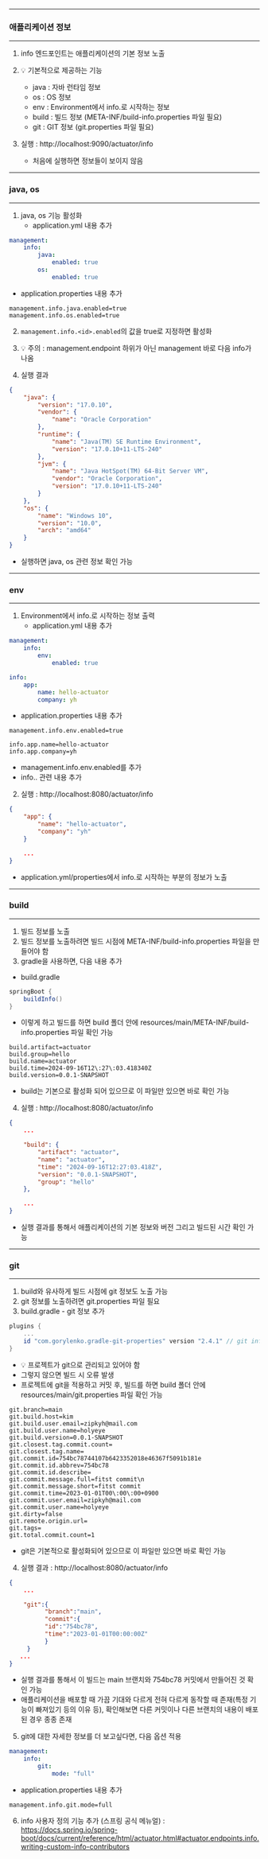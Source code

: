 -----
### 애플리케이션 정보
-----
1. info 엔드포인트는 애플리케이션의 기본 정보 노출
2. 💡 기본적으로 제공하는 기능
   - java : 자바 런타임 정보
   - os : OS 정보
   - env : Environment에서 info.로 시작하는 정보
   - build : 빌드 정보 (META-INF/build-info.properties 파일 필요)
   - git : GIT 정보 (git.properties 파일 필요)

3. 실행 : http://localhost:9090/actuator/info
   - 처음에 실행하면 정보들이 보이지 않음

-----
### java, os
-----
1. java, os 기능 활성화
   - application.yml 내용 추가
```yml
management:
    info:
        java:
            enabled: true
        os:
            enabled: true
```
  - application.properties 내용 추가
```properties
management.info.java.enabled=true
management.info.os.enabled=true
```

2. ```management.info.<id>.enabled```의 값을 true로 지정하면 활성화
3. 💡 주의 : management.endpoint 하위가 아닌 management 바로 다음 info가 나옴

4. 실행 결과
```json
{
    "java": {
        "version": "17.0.10",
        "vendor": {
            "name": "Oracle Corporation"
        },
        "runtime": {
            "name": "Java(TM) SE Runtime Environment",
            "version": "17.0.10+11-LTS-240"
        },
        "jvm": {
            "name": "Java HotSpot(TM) 64-Bit Server VM",
            "vendor": "Oracle Corporation",
            "version": "17.0.10+11-LTS-240"
        }
    },
    "os": {
        "name": "Windows 10",
        "version": "10.0",
        "arch": "amd64"
    }
}
```
  - 실행하면 java, os 관련 정보 확인 가능

-----
### env
-----
1. Environment에서 info.로 시작하는 정보 출력
   - application.yml 내용 추가
```yml
management:
    info:
        env:
            enabled: true

info:
    app:
        name: hello-actuator
        company: yh
```
  - application.properties 내용 추가
```properties
management.info.env.enabled=true

info.app.name=hello-actuator
info.app.company=yh
```

  - management.info.env.enabled를 추가
  - info.. 관련 내용 추가

2. 실행 : http://localhost:8080/actuator/info
```json
{
    "app": {
        "name": "hello-actuator",
        "company": "yh"
    }

    ...
}
```
   - application.yml/properties에서 info.로 시작하는 부분의 정보가 노출

-----
### build
-----
1. 빌드 정보를 노출
2. 빌드 정보를 노출하려면 빌드 시점에 META-INF/build-info.properties 파일을 만들어야 함
3. gradle을 사용하면, 다음 내용 추가
  - build.gradle
```gradle
springBoot {
    buildInfo()
}
```
  - 이렇게 하고 빌드를 하면 build 폴더 안에 resources/main/META-INF/build-info.properties 파일 확인 가능
```properties
build.artifact=actuator
build.group=hello
build.name=actuator
build.time=2024-09-16T12\:27\:03.418340Z
build.version=0.0.1-SNAPSHOT
```
  - build는 기본으로 활성화 되어 있으므로 이 파일만 있으면 바로 확인 가능

4. 실행 : http://localhost:8080/actuator/info
```json
{
    ...

    "build": {
        "artifact": "actuator",
        "name": "actuator",
        "time": "2024-09-16T12:27:03.418Z",
        "version": "0.0.1-SNAPSHOT",
        "group": "hello"
    },

    ...
}
```
  - 실행 결과를 통해서 애플리케이션의 기본 정보와 버전 그리고 빌드된 시간 확인 가능

-----
### git
-----
1. build와 유사하게 빌드 시점에 git 정보도 노출 가능
2. git 정보를 노출하려면 git.properties 파일 필요
3. build.gradle - git 정보 추가
```gradle
plugins {
    ...
    id "com.gorylenko.gradle-git-properties" version "2.4.1" // git info
}
```
  - 💡 프로젝트가 git으로 관리되고 있어야 함
  - 그렇지 않으면 빌드 시 오류 발생
  - 프로젝트에 git을 적용하고 커밋 후, 빌드를 하면 build 폴더 안에 resources/main/git.properties 파일 확인 가능
```properties
git.branch=main
git.build.host=kim
git.build.user.email=zipkyh@mail.com
git.build.user.name=holyeye
git.build.version=0.0.1-SNAPSHOT
git.closest.tag.commit.count=
git.closest.tag.name=
git.commit.id=754bc78744107b6423352018e46367f5091b181e
git.commit.id.abbrev=754bc78
git.commit.id.describe=
git.commit.message.full=fitst commit\n
git.commit.message.short=fitst commit
git.commit.time=2023-01-01T00\:00\:00+0900
git.commit.user.email=zipkyh@mail.com
git.commit.user.name=holyeye
git.dirty=false
git.remote.origin.url=
git.tags=
git.total.commit.count=1
```
  - git은 기본적으로 활성화되어 있으므로 이 파일만 있으면 바로 확인 가능

4. 실행 결과 : http://localhost:8080/actuator/info
```json
{
    ...

    "git":{
          "branch":"main",
          "commit":{
          "id":"754bc78",
          "time":"2023-01-01T00:00:00Z"
          }
     }
   ...
}
```

  - 실행 결과를 통해서 이 빌드는 main 브랜치와 754bc78 커밋에서 만들어진 것 확인 가능
  - 애플리케이션을 배포할 때 가끔 기대와 다르게 전혀 다르게 동작할 때 존재(특정 기능이 빠져있기 등의 이유 등), 확인해보면 다른 커밋이나 다른 브랜치의 내용이 배포된 경우 종종 존재

5. git에 대한 자세한 정보를 더 보고싶다면, 다음 옵션 적용
```yml
management:
    info:
        git:
            mode: "full"
```
  - application.properties 내용 추가
```properties
management.info.git.mode=full
```

6. info 사용자 정의 기능 추가 (스프링 공식 메뉴얼) : https://docs.spring.io/spring-boot/docs/current/reference/html/actuator.html#actuator.endpoints.info.writing-custom-info-contributors
